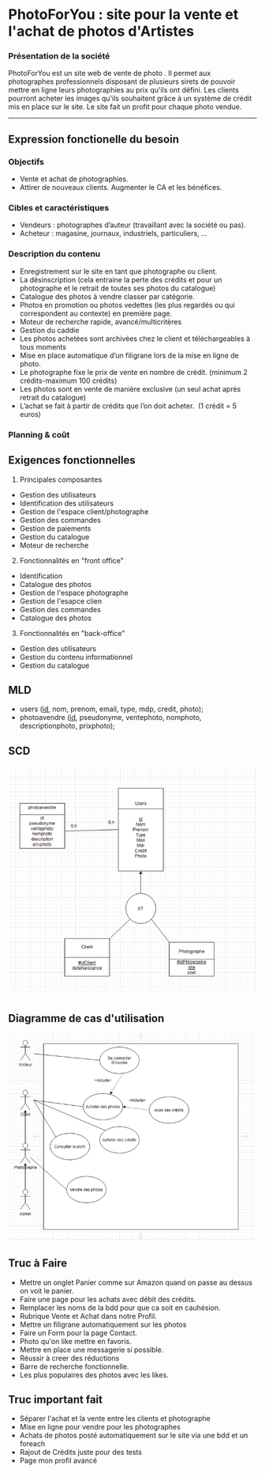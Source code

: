 # PhotoForYou : site pour la vente et l'achat de photos d'Artistes

### Présentation de la société

PhotoForYou est un site web de vente de photo . Il permet aux photographes professionnels disposant de plusieurs sirets de pouvoir mettre en ligne leurs photographies au prix qu'ils ont défini. Les clients pourront acheter les images qu'ils souhaitent grâce à un système de crédit mis en place sur le site. Le site fait un profit pour chaque photo vendue.

---

## Expression fonctionelle du besoin

### Objectifs
+ Vente et achat de photographies.
+ Attirer de nouveaux clients. Augmenter le CA et les bénéfices. 

### Cibles et caractéristiques
+ Vendeurs : photographes d’auteur (travaillant avec la société ou pas).
+ Acheteur : magasine, journaux, industriels, particuliers, ...

### Description du contenu

- Enregistrement sur le site en tant que photographe ou client.
- La désinscription (cela entraine la perte des crédits et pour un photographe et le retrait de toutes ses photos du catalogue)
- Catalogue des photos à vendre classer par catégorie.
- Photos en promotion ou photos vedettes (les plus regardés ou qui correspondent au contexte) en première page.
- Moteur de recherche rapide, avancé/multicritères
- Gestion du caddie
- Les photos achetées sont archivées chez le client et téléchargeables à tous moments
- Mise en place automatique d’un filigrane lors de la mise en ligne de photo.
- Le photographe fixe le prix de vente en nombre de crédit. (minimum 2 crédits-maximum 100 crédits)
- Les photos sont en vente de manière exclusive (un seul achat après retrait du catalogue)
- L’achat se fait à partir de crédits que l’on doit acheter.  (1 crédit = 5 euros)

### Planning & coût

## Exigences fonctionnelles

1. Principales composantes
- Gestion des utilisateurs
- Identification des utilisateurs
- Gestion de l'espace client/photographe
- Gestion des commandes
- Gestion de paiements
- Gestion du catalogue
- Moteur de recherche

2. Fonctionnalités en "front office"
- Identification
- Catalogue des photos
- Gestion de l'espace photographe
- Gestion de l'esapce clien
- Gestion des commandes
- Catalogue des photos

3. Fonctionnalités en "back-office"
- Gestion des utilisateurs
- Gestion du contenu informationnel
- Gestion du catalogue

## MLD
- users (<ins>id</ins>, nom, prenom, email, type, mdp, credit, photo);
- photoavendre (<ins>id</ins>, pseudonyme, ventephoto, nomphoto, descriptionphoto, prixphoto);

## SCD

![SCD](SCD.png)

## Diagramme de cas d'utilisation

![SCD](CasUtilisation.png)

## Truc à Faire

- Mettre un onglet Panier comme sur Amazon quand on passe au dessus on voit le panier.
- Faire une page pour les achats avec débit des crédits.
- Remplacer les noms de la bdd pour que ca soit en cauhésion.
- Rubrique Vente et Achat dans notre Profil.
- Mettre un filigrane automatiquement sur les photos
- Faire un Form pour la page Contact.
- Photo qu'on like mettre en favoris.
- Mettre en place une messagerie si possible.
- Réussir à creer des réductions
- Barre de recherche fonctionnelle.
- Les plus populaires des photos avec les likes.

## Truc important fait

- Séparer l'achat et la vente entre les clients et photographe
- Mise en ligne pour vendre pour les photographes
- Achats de photos posté automatiquement sur le site via une bdd et un foreach
- Rajout de Crédits juste pour des tests
- Page mon profil avancé
